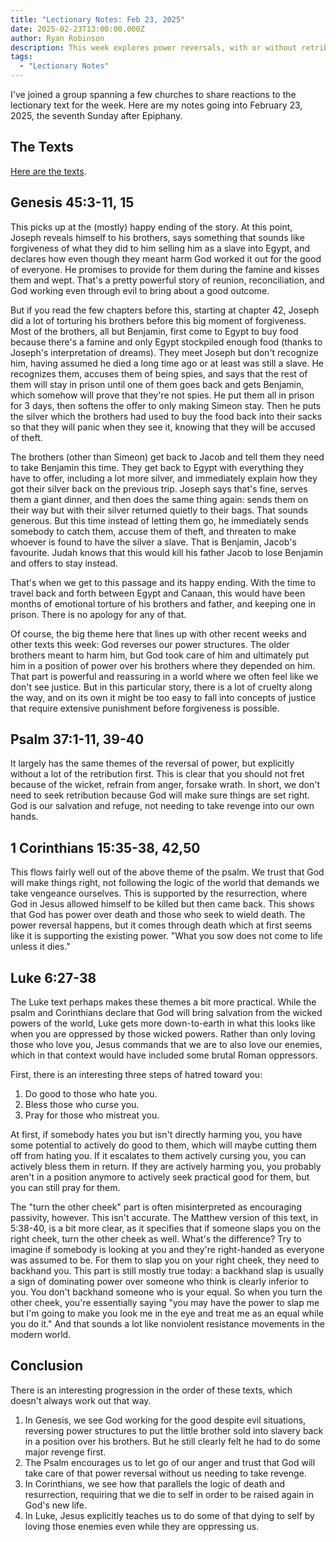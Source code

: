 ```yaml
---
title: "Lectionary Notes: Feb 23, 2025"
date: 2025-02-23T13:00:00.000Z
author: Ryan Robinson
description: This week explores power reversals, with or without retribution.
tags:
  - "Lectionary Notes"
---
```

I've joined a group spanning a few churches to share reactions to the lectionary text for the week. Here are my notes going into February 23, 2025, the seventh Sunday after Epiphany.

## The Texts

[Here are the texts](https://lectionary.library.vanderbilt.edu/texts/?y=384&z=e&d=20).

## Genesis 45:3-11, 15

This picks up at the (mostly) happy ending of the story. At this point, Joseph reveals himself to his brothers, says something that sounds like forgiveness of what they did to him selling him as a slave into Egypt, and declares how even though they meant harm God worked it out for the good of everyone. He promises to provide for them during the famine and kisses them and wept. That's a pretty powerful story of reunion, reconciliation, and God working even through evil to bring about a good outcome.

But if you read the few chapters before this, starting at chapter 42, Joseph did a lot of torturing his brothers before this big moment of forgiveness. Most of the brothers, all but Benjamin, first come to Egypt to buy food because there's a famine and only Egypt stockpiled enough food (thanks to Joseph's interpretation of dreams). They meet Joseph but don't recognize him, having assumed he died a long time ago or at least was still a slave. He recognizes them, accuses them of being spies, and says that the rest of them will stay in prison until one of them goes back and gets Benjamin, which somehow will prove that they're not spies. He put them all in prison for 3 days, then softens the offer to only making Simeon stay. Then he puts the silver which the brothers had used to buy the food back into their sacks so that they will panic when they see it, knowing that they will be accused of theft.

The brothers (other than Simeon) get back to Jacob and tell them they need to take Benjamin this time. They get back to Egypt with everything they have to offer, including a lot more silver, and immediately explain how they got their silver back on the previous trip. Joseph says that's fine, serves them a giant dinner, and then does the same thing again: sends them on their way but with their silver returned quietly to their bags. That sounds generous. But this time instead of letting them go, he immediately sends somebody to catch them, accuse them of theft, and threaten to make whoever is found to have the silver a slave. That is Benjamin, Jacob's favourite. Judah knows that this would kill his father Jacob to lose Benjamin and offers to stay instead.

That's when we get to this passage and its happy ending. With the time to travel back and forth between Egypt and Canaan, this would have been months of emotional torture of his brothers and father, and keeping one in prison. There is no apology for any of that.

Of course, the big theme here that lines up with other recent weeks and other texts this week: God reverses our power structures. The older brothers meant to harm him, but God took care of him and ultimately put him in a position of power over his brothers where they depended on him. That part is powerful and reassuring in a world where we often feel like we don't see justice. But in this particular story, there is a lot of cruelty along the way, and on its own it might be too easy to fall into concepts of justice that require extensive punishment before forgiveness is possible.

## Psalm 37:1-11, 39-40

It largely has the same themes of the reversal of power, but explicitly without a lot of the retribution first. This is clear that you should not fret because of the wicket, refrain from anger, forsake wrath. In short, we don't need to seek retribution because God will make sure things are set right. God is our salvation and refuge, not needing to take revenge into our own hands.

## 1 Corinthians 15:35-38, 42,50

This flows fairly well out of the above theme of the psalm. We trust that God will make things right, not following the logic of the world that demands we take vengeance ourselves. This is supported by the resurrection, where God in Jesus allowed himself to be killed but then came back. This shows that God has power over death and those who seek to wield death. The power reversal happens, but it comes through death which at first seems like it is supporting the existing power. "What you sow does not come to life unless it dies."

## Luke 6:27-38

The Luke text perhaps makes these themes a bit more practical. While the psalm and Corinthians declare that God will bring salvation from the wicked powers of the world, Luke gets more down-to-earth in what this looks like when you are oppressed by those wicked powers. Rather than only loving those who love you, Jesus commands that we are to also love our enemies, which in that context would have included some brutal Roman oppressors.

First, there is an interesting three steps of hatred toward you:

1. Do good to those who hate you.
2. Bless those who curse you.
3. Pray for those who mistreat you.

At first, if somebody hates you but isn't directly harming you, you have some potential to actively do good to them, which will maybe cutting them off from hating you. If it escalates to them actively cursing you, you can actively bless them in return. If they are actively harming you, you probably aren't in a position anymore to actively seek practical good for them, but you can still pray for them.

The "turn the other cheek" part is often misinterpreted as encouraging passivity, however. This isn't accurate. The Matthew version of this text, in 5:38-40, is a bit more clear, as it specifies that if someone slaps you on the right cheek, turn the other cheek as well. What's the difference? Try to imagine if somebody is looking at you and they're right-handed as everyone was assumed to be. For them to slap you on your right cheek, they need to backhand you. This part is still mostly true today: a backhand slap is usually a sign of dominating power over someone who think is clearly inferior to you. You don't backhand someone who is your equal. So when you turn the other cheek, you're essentially saying "you may have the power to slap me but I'm going to make you look me in the eye and treat me as an equal while you do it." And that sounds a lot like nonviolent resistance movements in the modern world.

## Conclusion

There is an interesting progression in the order of these texts, which doesn't always work out that way.

1. In Genesis, we see God working for the good despite evil situations, reversing power structures to put the little brother sold into slavery back in a position over his brothers. But he still clearly felt he had to do some major revenge first.
2. The Psalm encourages us to let go of our anger and trust that God will take care of that power reversal without us needing to take revenge.
3. In Corinthians, we see how that parallels the logic of death and resurrection, requiring that we die to self in order to be raised again in God's new life.
4. In Luke, Jesus explicitly teaches us to do some of that dying to self by loving those enemies even while they are oppressing us.
